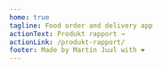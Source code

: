 ```yaml
---
home: true
tagline: Food order and delivery app
actionText: Produkt rapport →
actionLink: /produkt-rapport/
footer: Made by Martin Juul with ❤️
---
```

